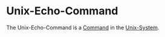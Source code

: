 # Unix-Echo-Command

The Unix-Echo-Command is a [Command](60086.md) in the [Unix-System](9100001.md).
